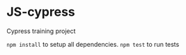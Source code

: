 # JS-cypress

Cypress training project

`npm install` to setup all dependencies.
`npm test` to run tests